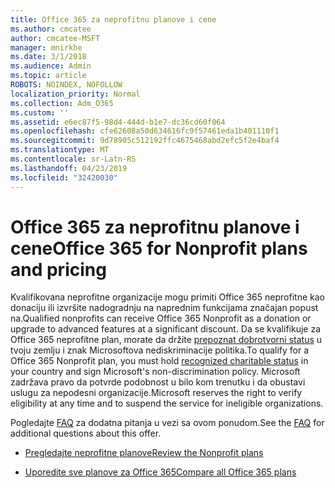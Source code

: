 ```yaml
---
title: Office 365 za neprofitnu planove i cene
ms.author: cmcatee
author: cmcatee-MSFT
manager: mnirkhe
ms.date: 3/1/2018
ms.audience: Admin
ms.topic: article
ROBOTS: NOINDEX, NOFOLLOW
localization_priority: Normal
ms.collection: Adm_O365
ms.custom: ''
ms.assetid: e6ec87f5-98d4-444d-b1e7-dc36cd60f064
ms.openlocfilehash: cfe62608a50d634616fc9f57461eda1b401110f1
ms.sourcegitcommit: 9d78905c512192ffc4675468abd2efc5f2e4baf4
ms.translationtype: MT
ms.contentlocale: sr-Latn-RS
ms.lasthandoff: 04/23/2019
ms.locfileid: "32420030"
---
```

# <a name="office-365-for-nonprofit-plans-and-pricing"></a><span data-ttu-id="cd51b-102">Office 365 za neprofitnu planove i cene</span><span class="sxs-lookup"><span data-stu-id="cd51b-102">Office 365 for Nonprofit plans and pricing</span></span>

<span data-ttu-id="cd51b-103">Kvalifikovana neprofitne organizacije mogu primiti Office 365 neprofitne kao donaciju ili izvršite nadogradnju na naprednim funkcijama značajan popust na.</span><span class="sxs-lookup"><span data-stu-id="cd51b-103">Qualified nonprofits can receive Office 365 Nonprofit as a donation or upgrade to advanced features at a significant discount.</span></span> <span data-ttu-id="cd51b-104">Da se kvalifikuje za Office 365 neprofitne plan, morate da držite [prepoznat dobrotvorni status](https://go.microsoft.com/fwlink/p/?LinkID=330253) u tvoju zemlju i znak Microsoftova nediskriminacije politika.</span><span class="sxs-lookup"><span data-stu-id="cd51b-104">To qualify for a Office 365 Nonprofit plan, you must hold [recognized charitable status](https://go.microsoft.com/fwlink/p/?LinkID=330253) in your country and sign Microsoft's non-discrimination policy.</span></span> <span data-ttu-id="cd51b-105">Microsoft zadržava pravo da potvrde podobnost u bilo kom trenutku i da obustavi uslugu za nepodesni organizacije.</span><span class="sxs-lookup"><span data-stu-id="cd51b-105">Microsoft reserves the right to verify eligibility at any time and to suspend the service for ineligible organizations.</span></span> 
  
<span data-ttu-id="cd51b-106">Pogledajte [FAQ](https://products.office.com/nonprofit/office-365-nonprofit) za dodatna pitanja u vezi sa ovom ponudom.</span><span class="sxs-lookup"><span data-stu-id="cd51b-106">See the [FAQ](https://products.office.com/nonprofit/office-365-nonprofit) for additional questions about this offer.</span></span> 
  
- [<span data-ttu-id="cd51b-107">Pregledajte neprofitne planove</span><span class="sxs-lookup"><span data-stu-id="cd51b-107">Review the Nonprofit plans</span></span>](https://products.office.com/nonprofit/office-365-nonprofit-plans-and-pricing?tab=1)
    
- [<span data-ttu-id="cd51b-108">Uporedite sve planove za Office 365</span><span class="sxs-lookup"><span data-stu-id="cd51b-108">Compare all Office 365 plans</span></span>](https://products.office.com/business/compare-more-office-365-for-business-plans)
    

